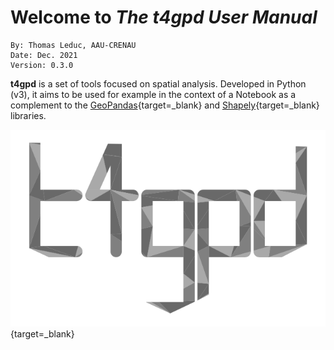 # Welcome to *The t4gpd User Manual*
```
By: Thomas Leduc, AAU-CRENAU
Date: Dec. 2021
Version: 0.3.0
```

**t4gpd** is a set of tools focused on spatial analysis. Developed in
Python (v3), it aims to be used for example in the context of a
Notebook as a complement to the
[GeoPandas](https://geopandas.org/){target=_blank} and
[Shapely](https://shapely.readthedocs.io){target=_blank} libraries.

[![Welcome](img/t4gpd.png)](https://github.com/crenau/t4gpd){target=_blank}
